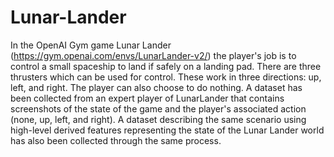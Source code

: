 # Lunar-Lander
In the OpenAI Gym game Lunar Lander (https://gym.openai.com/envs/LunarLander-v2/) the player's job is to control a small spaceship to land if safely on a landing pad. There are three thrusters which can be used for control. These work in three directions: up, left, and right. The player can also choose to do nothing. A dataset has been collected from an expert player of LunarLander that contains screenshots of the state of the game and the player's associated action (none, up, left, and right). A dataset describing the same scenario using high-level derived features representing the state of the Lunar Lander world has also been collected through the same process.
